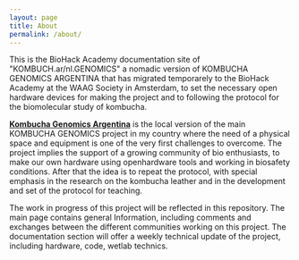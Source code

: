 ```yaml
---
layout: page
title: About
permalink: /about/
---
```


This is the BioHack Academy documentation site of "KOMBUCH.ar/nl.GENOMICS" a nomadic version of KOMBUCHA GENOMICS ARGENTINA that has migrated temporarely to the BioHack Academy at the WAAG Society in Amsterdam, to set the necessary open hardware devices for making the project and to following the protocol for the biomolecular study of kombucha.

[**Kombucha Genomics Argentina**](http://github.com/barryclark/jekyll-now/) is the local version of the main KOMBUCHA GENOMICS project in my country where the need of a physical space and equipment is one of the very first challenges to overcome. The project implies the support of a growing community of bio enthusiasts, to make our own hardware using openhardware tools and working in biosafety conditions. After that the idea is to repeat the protocol, with special emphasis in the research on the kombucha leather and in the development and set of the protocol for teaching.

The work in progress of this project will be reflected in this repository. The main page contains general Information, including comments and exchanges between the different communities working on this project. The documentation section will offer a weekly technical update of the project, including hardware, code, wetlab technics. 
